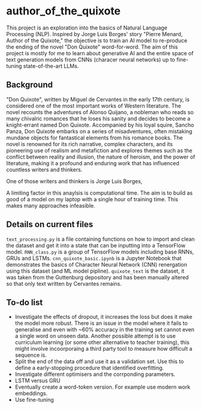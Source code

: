 # author_of_the_quixote
This project is an exploration into the basics of Natural Language Processing (NLP).
Inspired by Jorge Luis Borges' story "Pierre Menard, Author of the Quixote," the objective is to train an AI model to re-produce the ending of the novel "Don Quixote" word-for-word.
The aim of this project is mostly for me to learn about generative AI and the entire space of text generation models from CNNs (characer neural networks) up to fine-tuning state-of-the-art LLMs.

## Background
"Don Quixote", written by Miguel de Cervantes in the early 17th century, is considered one of the most important works of Western literature. 
The novel recounts the adventures of Alonso Quijano, a nobleman who reads so many chivalric romances that he loses his sanity and decides to become a knight-errant named Don Quixote.
Accompanied by his loyal squire, Sancho Panza, Don Quixote embarks on a series of misadventures, often mistaking mundane objects for fantastical elements from his romance books. 
The novel is renowned for its rich narrative, complex characters, and its pioneering use of realism and metafiction and explores themes such as the conflict between reality and illusion, the nature of heroism, and the power of literature, making it a profound and enduring work that has influenced countless writers and thinkers.

One of those writers and thinkers is Jorge Luis Borges, 

A limiting factor in this anaylsis is computational time. 
The aim is to build as good of a model on my laptop with a single hour of training time.
This makes many approaches infeasible.

## Details on current files

`text_processing.py` is a file containing functions on how to import and clean the dataset and get it into a state that can be inputting into a TensorFlow model.
`RNN_class.py` is a group of TensorFlow models including base RNNs, GRUs and LSTMs.
`cnn_quixote_basic.ipynb` is a Jupyter Notebook that demonstrates the basics of Character Neural Network (CNN) renergation using this dataset (and ML model pipline).
`quixote_text` is the dataset, it was taken from the Guttenburg depository and has been manually altered so that only text written by Cervantes remains.

## To-do list
- Investigate the effects of dropout, it increases the loss but does it make the model more robust.
There is an issue in the model where it fails to generalise and even with ~60% accuracy in the training set cannot even a single word on unseen data.
Another possible attempt is to use curriculum learning (or some other alternative to teacher training), this might involve incoorporaing a third party tool to measure how difficult a sequence is.
- Split the end of the data off and use it as a validation set.
Use this to define a early-stopping procedure that identified overfitting.
- Investigate different optimisers and the corrponding parameters.
- LSTM versus GRU
- Eventually create a word-token version.
For example use modern work embeddings.
- Use fine-tuning